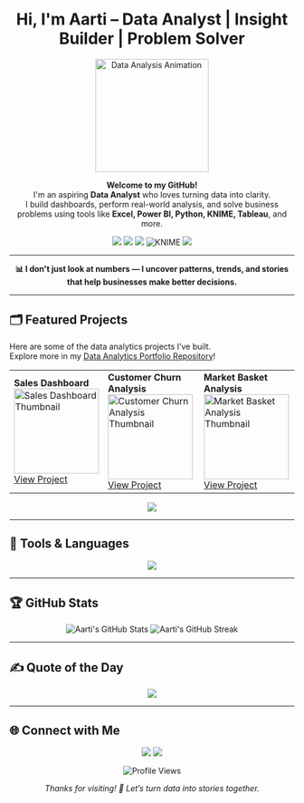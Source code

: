 <h1 align="center">Hi, I'm Aarti – Data Analyst | Insight Builder | Problem Solver</h1>

<p align="center">
  <img src="https://media.giphy.com/media/3o7aD2saalBwwftBIY/giphy.gif" width="200" alt="Data Analysis Animation"/>
</p>

<p align="center">
  <b>Welcome to my GitHub!</b><br>
  I'm an aspiring <b>Data Analyst</b> who loves turning data into clarity.<br>
  I build dashboards, perform real-world analysis, and solve business problems using tools like 
  <b>Excel, Power BI, Python, KNIME, Tableau</b>, and more.
</p>

<p align="center">
  <img src="https://img.shields.io/badge/-Excel-217346?logo=microsoft-excel&logoColor=white&style=for-the-badge"/>
  <img src="https://img.shields.io/badge/-PowerBI-F2C811?logo=powerbi&logoColor=black&style=for-the-badge"/>
  <img src="https://img.shields.io/badge/-Python-3776AB?logo=python&logoColor=white&style=for-the-badge"/>
  <img src="https://img.shields.io/badge/-KNIME-FEBD11?logo=data:image/svg+xml;base64,PHN2ZyBmaWxsPSIjRkVCRDExIiB2aWV3Qm94PSIwIDAgMjUgMjUiIHdpZHRoPSIxNCIgaGVpZ2h0PSIxNCI+PHBhdGggZD0iTTI1IDExLjg5TDYuODMgMC4wN0EuNjIuNjIgMCAwIDAgNi4xOCAwTDEuNDMuODJhLjYyLjYyIDAgMCAwLS41MS43M0wwIDYuMDNhLjYyLjYyIDAgMCAwIC4yMy41MUwxMy41IDE5LjY1YS42Mi42MiAwIDAgMCAuNzMuMDhsNS41NS0yLjI1YS42Mi42MiAwIDAgMCAuMzktLjM5bDIuODEtOC44M2EuNjIuNjIgMCAwIDAtLjI0LS42MXoiLz48L3N2Zz4=&style=for-the-badge" alt="KNIME" />
  <img src="https://img.shields.io/badge/-Tableau-E97627?logo=tableau&logoColor=white&style=for-the-badge"/>
</p>

---

<p align="center">
  <b>📊 I don't just look at numbers — I uncover patterns, trends, and stories that help businesses make better decisions.</b>
</p>

---

## 🗂️ Featured Projects

Here are some of the data analytics projects I’ve built.  
Explore more in my [Data Analytics Portfolio Repository](https://github.com/AartiBaisla02/data-analytics-portfolio)!

<table>
  <tr>
    <td>
      <b>Sales Dashboard</b><br>
      <a href="https://github.com/AartiBaisla02/data-analytics-portfolio/tree/main/Sales-Dashboard">
        <img src="https://github.com/AartiBaisla02/data-analytics-portfolio/raw/main/Sales-Dashboard/thumbnail.png" width="150" alt="Sales Dashboard Thumbnail">
      </a><br>
      <a href="https://github.com/AartiBaisla02/data-analytics-portfolio/tree/main/Sales-Dashboard">View Project</a>
    </td>
    <td>
      <b>Customer Churn Analysis</b><br>
      <a href="https://github.com/AartiBaisla02/data-analytics-portfolio/tree/main/Customer-Churn-Analysis">
        <img src="https://github.com/AartiBaisla02/data-analytics-portfolio/raw/main/Customer-Churn-Analysis/thumbnail.png" width="150" alt="Customer Churn Analysis Thumbnail">
      </a><br>
      <a href="https://github.com/AartiBaisla02/data-analytics-portfolio/tree/main/Customer-Churn-Analysis">View Project</a>
    </td>
    <td>
      <b>Market Basket Analysis</b><br>
      <a href="https://github.com/AartiBaisla02/data-analytics-portfolio/tree/main/Market-Basket-Analysis">
        <img src="https://github.com/AartiBaisla02/data-analytics-portfolio/raw/main/Market-Basket-Analysis/thumbnail.png" width="150" alt="Market Basket Analysis Thumbnail">
      </a><br>
      <a href="https://github.com/AartiBaisla02/data-analytics-portfolio/tree/main/Market-Basket-Analysis">View Project</a>
    </td>
  </tr>
</table>

<p align="center">
  <a href="https://github.com/AartiBaisla02/data-analytics-portfolio">
    <img src="https://img.shields.io/badge/See%20More%20Projects-Click%20Here-blueviolet?style=for-the-badge"/>
  </a>
</p>

---

## 🚀 Tools & Languages

<p align="center">
  <img src="https://skillicons.dev/icons?i=python,excel,tableau,powerbi,github,git" />
</p>

---

## 🏆 GitHub Stats

<p align="center">
  <img src="https://github-readme-stats.vercel.app/api?username=AartiBaisla02&show_icons=true&theme=radical" alt="Aarti's GitHub Stats"/>
  <img src="https://github-readme-streak-stats.herokuapp.com/?user=AartiBaisla02&theme=radical" alt="Aarti's GitHub Streak"/>
</p>

---

## ✍️ Quote of the Day

<p align="center">
  <img src="https://quotes-github-readme.vercel.app/api?type=horizontal&theme=radical"/>
</p>

---

## 🌐 Connect with Me

<p align="center">
  <a href="mailto:aartibaisla02@gmail.com"><img src="https://img.shields.io/badge/Email-D14836?logo=gmail&logoColor=white&style=for-the-badge"/></a>
  <a href="https://www.linkedin.com/in/aarti-baisla"><img src="https://img.shields.io/badge/LinkedIn-blue?logo=linkedin&logoColor=white&style=for-the-badge"/></a>
</p>

<p align="center">
  <img src="https://komarev.com/ghpvc/?username=AartiBaisla02&label=Profile%20views&color=0e75b6&style=flat" alt="Profile Views"/>
</p>

<p align="center">
  <i>Thanks for visiting! 🚀 Let’s turn data into stories together.</i>
</p>
